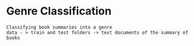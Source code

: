 # Genre Classification

	Classifying book summaries into a genre 
	data - > train and test folders -> text documents of the summary of books

